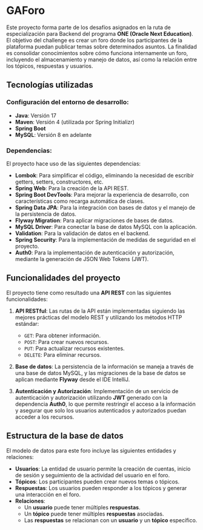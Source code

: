 # GAForo

Este proyecto forma parte de los desafíos asignados en la ruta de especialización para Backend del programa **ONE (Oracle Next Education)**. El objetivo del challenge es crear un foro donde los participantes de la plataforma puedan publicar temas sobre determinados asuntos. La finalidad es consolidar conocimientos sobre cómo funciona internamente un foro, incluyendo el almacenamiento y manejo de datos, así como la relación entre los tópicos, respuestas y usuarios.

## Tecnologías utilizadas

### Configuración del entorno de desarrollo:

- **Java**: Versión 17
- **Maven**: Versión 4 (utilizada por Spring Initializr)
- **Spring Boot**
- **MySQL**: Versión 8 en adelante

### Dependencias:

El proyecto hace uso de las siguientes dependencias:

- **Lombok**: Para simplificar el código, eliminando la necesidad de escribir getters, setters, constructores, etc.
- **Spring Web**: Para la creación de la API REST.
- **Spring Boot DevTools**: Para mejorar la experiencia de desarrollo, con características como recarga automática de clases.
- **Spring Data JPA**: Para la integración con bases de datos y el manejo de la persistencia de datos.
- **Flyway Migration**: Para aplicar migraciones de bases de datos.
- **MySQL Driver**: Para conectar la base de datos MySQL con la aplicación.
- **Validation**: Para la validación de datos en el backend.
- **Spring Security**: Para la implementación de medidas de seguridad en el proyecto.
- **Auth0**: Para la implementación de autenticación y autorización, mediante la generación de JSON Web Tokens (JWT).

## Funcionalidades del proyecto

El proyecto tiene como resultado una **API REST** con las siguientes funcionalidades:

1. **API RESTful**: Las rutas de la API están implementadas siguiendo las mejores prácticas del modelo REST y utilizando los métodos HTTP estándar:
   - `GET`: Para obtener información.
   - `POST`: Para crear nuevos recursos.
   - `PUT`: Para actualizar recursos existentes.
   - `DELETE`: Para eliminar recursos.

2. **Base de datos**: La persistencia de la información se maneja a través de una base de datos MySQL, y las migraciones de la base de datos se aplican mediante **Flyway** desde el IDE IntelliJ.

3. **Autenticación y Autorización**: Implementación de un servicio de autenticación y autorización utilizando **JWT** generado con la dependencia **Auth0**, lo que permite restringir el acceso a la información y asegurar que solo los usuarios autenticados y autorizados puedan acceder a los recursos.

## Estructura de la base de datos

El modelo de datos para este foro incluye las siguientes entidades y relaciones:

- **Usuarios**: La entidad de usuario permite la creación de cuentas, inicio de sesión y seguimiento de la actividad del usuario en el foro.
- **Tópicos**: Los participantes pueden crear nuevos temas o tópicos.
- **Respuestas**: Los usuarios pueden responder a los tópicos y generar una interacción en el foro.
- **Relaciones**:
  - Un **usuario** puede tener múltiples **respuestas**.
  - Un **tópico** puede tener múltiples **respuestas** asociadas.
  - Las **respuestas** se relacionan con un **usuario** y un **tópico** específico.
